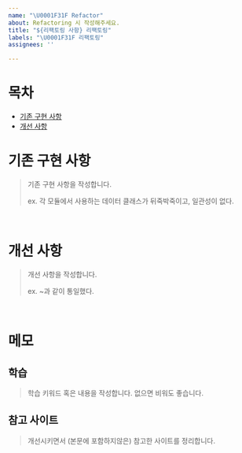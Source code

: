 ```yaml
---
name: "\U0001F31F Refactor"
about: Refactoring 시 작성해주세요.
title: "${리팩토링 사항} 리팩토링"
labels: "\U0001F31F 리팩토링"
assignees: ''

---
```


# 목차
- [기존 구현 사항](#기존-구현-사항)
- [개선 사항](#개선-사항)


# 기존 구현 사항
> 기존 구현 사항을 작성합니다.
>
> ex. 각 모듈에서 사용하는 데이터 클래스가 뒤죽박죽이고, 일관성이 없다.

</br>

# 개선 사항
> 개선 사항을 작성합니다.
> 
> ex. ~과 같이 통일했다.

</br>

# 메모
## 학습
> 학습 키워드 혹은 내용을 작성합니다. 없으면 비워도 좋습니다.

## 참고 사이트
> 개선시키면서 (본문에 포함하지않은) 참고한 사이트를 정리합니다.
